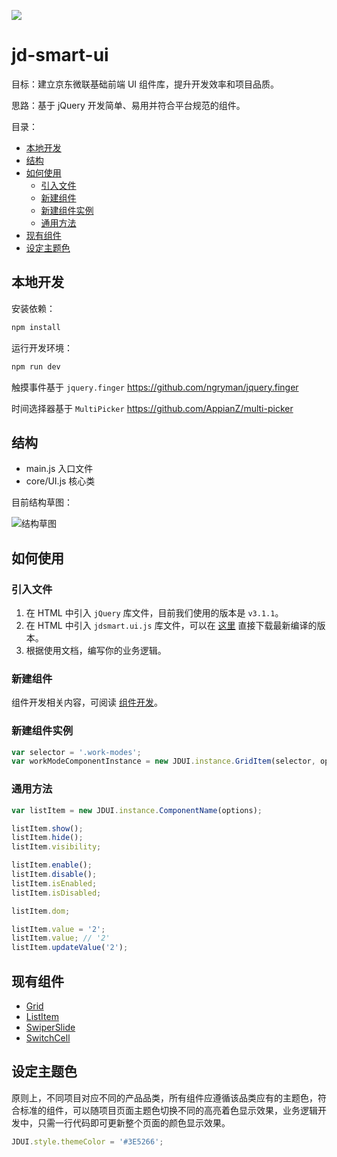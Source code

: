 ![](http://okw4n9e5h.bkt.clouddn.com/logo.jpg)

# jd-smart-ui

目标：建立京东微联基础前端 UI 组件库，提升开发效率和项目品质。

思路：基于 jQuery 开发简单、易用并符合平台规范的组件。

目录：

- [本地开发](#本地开发)
- [结构](#结构)
- [如何使用](#如何使用)
    - [引入文件](#引入文件)
    - [新建组件](#新建组件)
    - [新建组件实例](#新建组件实例)
    - [通用方法](#通用方法)
- [现有组件](#现有组件)
- [设定主题色](#设定主题色)

## 本地开发

安装依赖：

```bash
npm install
```

运行开发环境：

```bash
npm run dev
```

触摸事件基于 `jquery.finger` https://github.com/ngryman/jquery.finger

时间选择器基于   `MultiPicker` https://github.com/AppianZ/multi-picker


## 结构

- main.js       入口文件
- core/UI.js    核心类

目前结构草图：

![结构草图](http://okw4n9e5h.bkt.clouddn.com/082712.jpg)

## 如何使用

### 引入文件

1. 在 HTML 中引入 `jQuery` 库文件，目前我们使用的版本是 `v3.1.1`。
2. 在 HTML 中引入 `jdsmart.ui.js` 库文件，可以在 [这里](./dist/jdsmart.ui.js) 直接下载最新编译的版本。
3. 根据使用文档，编写你的业务逻辑。


### 新建组件

组件开发相关内容，可阅读 [组件开发](./documents/develop_components.md)。

### 新建组件实例

```JavaScript
var selector = '.work-modes';
var workModeComponentInstance = new JDUI.instance.GridItem(selector, options);
```


### 通用方法

```JavaScript
var listItem = new JDUI.instance.ComponentName(options);

listItem.show();
listItem.hide();
listItem.visibility;

listItem.enable();
listItem.disable();
listItem.isEnabled;
listItem.isDisabled;

listItem.dom;

listItem.value = '2';
listItem.value; // '2'
listItem.updateValue('2');

```

## 现有组件

- [Grid](./documents/components/Grid.md)
- [ListItem](./documents/components/ListItem.md)
- [SwiperSlide](./documents/components/SwiperSlide.md)
- [SwitchCell](./documents/components/SwitchCell.md)


## 设定主题色

原则上，不同项目对应不同的产品品类，所有组件应遵循该品类应有的主题色，符合标准的组件，可以随项目页面主题色切换不同的高亮着色显示效果，业务逻辑开发中，只需一行代码即可更新整个页面的颜色显示效果。

```JavaScript
JDUI.style.themeColor = '#3E5266';
```

